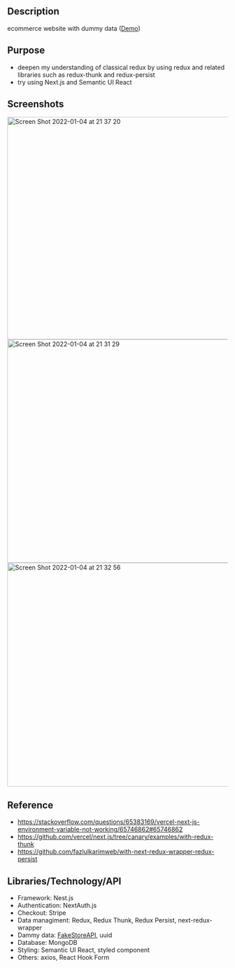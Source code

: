 ## Description

ecommerce website with dummy data ([Demo](https://e-shop-taupe.vercel.app))

## Purpose

- deepen my understanding of classical redux by using redux and related libraries such as redux-thunk and redux-persist
- try using Next.js and Semantic UI React

## Screenshots
<img width="509" alt="Screen Shot 2022-01-04 at 21 37 20" src="https://user-images.githubusercontent.com/67321065/148165971-1da47cd1-836f-40cc-bc57-872264710eca.png">
<img width="511" alt="Screen Shot 2022-01-04 at 21 31 29" src="https://user-images.githubusercontent.com/67321065/148166002-bf98883f-2ede-44b2-a799-c23cd359241e.png">
<img width="512" alt="Screen Shot 2022-01-04 at 21 32 56" src="https://user-images.githubusercontent.com/67321065/148166009-740073ac-4d96-4e54-9d39-467573d21992.png">

## Reference

- https://stackoverflow.com/questions/65383169/vercel-next-js-environment-variable-not-working/65746862#65746862
- https://github.com/vercel/next.js/tree/canary/examples/with-redux-thunk
- https://github.com/fazlulkarimweb/with-next-redux-wrapper-redux-persist

## Libraries/Technology/API

- Framework: Nest.js
- Authentication: NextAuth.js
- Checkout: Stripe
- Data managiment: Redux, Redux Thunk, Redux Persist, next-redux-wrapper
- Dammy data: [FakeStoreAPI](https://fakestoreapi.com/docs), uuid
- Database: MongoDB
- Styling: Semantic UI React, styled component
- Others: axios, React Hook Form
